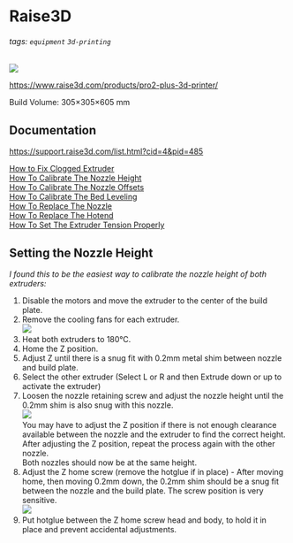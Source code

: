 # Raise3D

###### tags: `equipment` `3d-printing`

![](https://s1.raise3d.com/2020/08/Raise3D_3D-Printer_Pro2-Plus_Shop_2.jpg)

https://www.raise3d.com/products/pro2-plus-3d-printer/

Build Volume: 305×305×605 mm

## Documentation

https://support.raise3d.com/list.html?cid=4&pid=485

[How to Fix Clogged Extruder](https://support.raise3d.com/Pro2-Series/how-to-remove-the-jam-4-387.html)  
[How To Calibrate The Nozzle Height](https://support.raise3d.com/Pro2-Series/how-to-calibrate-the-nozzle-height-4-223.html)  
[How To Calibrate The Nozzle Offsets](https://support.raise3d.com/Pro2-Series/how-to-calibrate-the-nozzle-offsets-4-1332.html)  
[How To Calibrate The Bed Leveling](https://support.raise3d.com/Pro2-Series/how-to-calibrate-the-bed-leveling-4-225.html)  
[How To Replace The Nozzle](https://support.raise3d.com/Pro2-Series/how-to-replace-the-nozzle-4-106.html)  
[How To Replace The Hotend](https://support.raise3d.com/Pro2-Series/how-to-replace-the-hotend-4-1349.html)  
[How To Set The Extruder Tension Properly](https://support.raise3d.com/Pro2-Series/how-to-set-the-extruder-tension-properly-4-516.html)  


## Setting the Nozzle Height

*I found this to be the easiest way to calibrate the nozzle height of both extruders:*

1. Disable the motors and move the extruder to the center of the build plate.  
2. Remove the cooling fans for each extruder.  
![](https://static.raise3d.com/HC-6d69701374ad4417877c168116aa3e95.png)
3. Heat both extruders to 180°C.
4. Home the Z position.
5. Adjust Z until there is a snug fit with 0.2mm metal shim between nozzle and build plate.
6. Select the other extruder (Select L or R and then Extrude down or up to activate the extruder)
7. Loosen the nozzle retaining screw and adjust the nozzle height until the 0.2mm shim is also snug with this nozzle.  
![](https://static.raise3d.com/HC-e1ce7df7b7ee464cb0d24da4fd10cabb.png)  
  You may have to adjust the Z position if there is not enough clearance available between the nozzle and the extruder to find the correct height.  After adjusting the Z position, repeat the process again with the other nozzle.  
  Both nozzles should now be at the same height.
8. Adjust the Z home screw (remove the hotglue if in place) - After moving home, then moving 0.2mm down, the 0.2mm shim should be a snug fit between the nozzle and the build plate. The screw position is very sensitive.  
![](https://static.raise3d.com/HC-83e0b7fa0e384d05bc658c3f43465961.png)
9. Put hotglue between the Z home screw head and body, to hold it in place and prevent accidental adjustments.